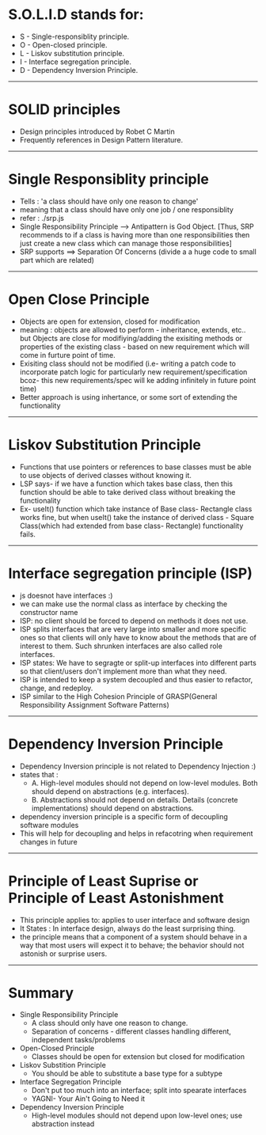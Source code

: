 # S.O.L.I.D stands for:

- S - Single-responsiblity principle.
- O - Open-closed principle.
- L - Liskov substitution principle.
- I - Interface segregation principle.
- D - Dependency Inversion Principle.

---

# SOLID principles

- Design principles introduced by Robet C Martin
- Frequently references in Design Pattern literature.

---

# Single Responsiblity principle

- Tells : 'a class should have only one reason to change'
- meaning that a class should have only one job / one responsiblity
- refer : ./srp.js
- Single Responsibility Principle --> Antipattern is God Object. [Thus, SRP recommends to if a class is having more than one responsibilities then just create a new class which can manage those responsibilities]
- SRP supports ==> Separation Of Concerns (divide a a huge code to small part which are related)

---

# Open Close Principle

- Objects are open for extension, closed for modification
- meaning : objects are allowed to perform - inheritance, extends, etc.. but Objects are close for modifiying/adding the exisiting methods or properties of the existing class - based on new requirement which will come in furture point of time.
- Exisiting class should not be modified (i.e- writing a patch code to incorporate patch logic for particularly new requirement/specification bcoz- this new requirements/spec will ke adding infinitely in future point time)
- Better approach is using inhertance, or some sort of extending the functionality

---

# Liskov Substitution Principle

- Functions that use pointers or references to base classes must be able to use objects of derived classes without knowing it.
- LSP says- if we have a function which takes base class, then this function should be able to take derived class without breaking the functionality
- Ex- useIt() function which take instance of Base class- Rectangle class works fine, but when useIt() take the instance of derived class - Square Class(which had extended from base class- Rectangle) functionality fails.

---

# Interface segregation principle (ISP)

- js doesnot have interfaces :)
- we can make use the normal class as interface by checking the constructor name
- ISP: no client should be forced to depend on methods it does not use.
- ISP splits interfaces that are very large into smaller and more specific ones so that clients will only have to know about the methods that are of interest to them. Such shrunken interfaces are also called role interfaces.
- ISP states: We have to segragte or split-up interfaces into different parts so that client/users don't implement more than what they need.
- ISP is intended to keep a system decoupled and thus easier to refactor, change, and redeploy.
- ISP similar to the High Cohesion Principle of GRASP(General Responsibility Assignment Software Patterns)

---

# Dependency Inversion Principle

- Dependency Inversion principle is not related to Dependency Injection :)
- states that :
  - A. High-level modules should not depend on low-level modules. Both should depend on abstractions (e.g. interfaces).
  - B. Abstractions should not depend on details. Details (concrete implementations) should depend on abstractions.
- dependency inversion principle is a specific form of decoupling software modules
- This will help for decoupling and helps in refacotring when requirement changes in future

---

# Principle of Least Suprise or Principle of Least Astonishment

- This principle applies to: applies to user interface and software design
- It States : In interface design, always do the least surprising thing.
- the principle means that a component of a system should behave in a way that most users will expect it to behave; the behavior should not astonish or surprise users.

---

# Summary

- Single Responsibility Principle
  - A class should only have one reason to change.
  - Separation of concerns - different classes handling different, independent tasks/problems
- Open-Closed Principle
  - Classes should be open for extension but closed for modification
- Liskov Substition Principle
  - You should be able to substitute a base type for a subtype
- Interface Segregation Principle
  - Don't put too much into an interface; split into spearate interfaces
  - YAGNI- Your Ain't Going to Need it
- Dependency Inversion Principle
  - High-level modules should not depend upon low-level ones; use abstraction instead
